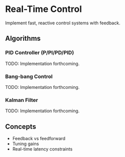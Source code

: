 # Real-Time Control

Implement fast, reactive control systems with feedback.

## Algorithms

### PID Controller (P/PI/PD/PID)
TODO: Implementation forthcoming.

### Bang-bang Control
TODO: Implementation forthcoming.

### Kalman Filter
TODO: Implementation forthcoming.

## Concepts

- Feedback vs feedforward
- Tuning gains
- Real-time latency constraints
